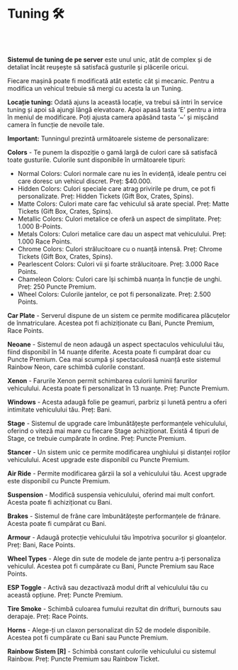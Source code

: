 <h1>Tuning 🛠️</h1>
<br> <br>
<p><strong>Sistemul de tuning de pe server</strong> este unul unic, atât de complex și de detaliat încât reușește să satisfacă gusturile și plăcerile oricui.</p>

<p>Fiecare <span class="highlight">mașină</span> poate fi modificată atât estetic cât și mecanic. Pentru a modifica un vehicul trebuie să mergi cu acesta la un <span class="highlight">Tuning</span>.</p>

<p><strong>Locație tuning:</strong> Odată ajuns la această locație, va trebui să intri în service tuning și apoi să ajungi lângă elevatoare. Apoi apasă tasta <span class="highlight">‘E’</span> pentru a intra în meniul de modificare. Poți ajusta camera apăsând tasta <span class="highlight">‘~’</span> și mișcând camera în funcție de nevoile tale.</p>

<div class="note">
    <strong>Important:</strong> Tunningul prezintă următoarele sisteme de personalizare:
</div>

<p><strong>Colors</strong> - Te punem la dispoziție o gamă largă de culori care să satisfacă toate gusturile. Culorile sunt disponibile în următoarele tipuri:</p>

<ul>
    <li><span class="highlight">Normal Colors</span>: Culori normale care nu ies în evidență, ideale pentru cei care doresc un vehicul discret. <span class="important">Preț: $40.000</span>.</li>
    <li><span class="highlight">Hidden Colors</span>: Culori speciale care atrag privirile pe drum, ce pot fi personalizate. <span class="important">Preț: Hidden Tickets (Gift Box, Crates, Spins)</span>.</li>
    <li><span class="highlight">Matte Colors</span>: Culori mate care fac vehiculul să arate special. <span class="important">Preț: Matte Tickets (Gift Box, Crates, Spins)</span>.</li>
    <li><span class="highlight">Metallic Colors</span>: Culori metalice ce oferă un aspect de simplitate. <span class="important">Preț: 1.000 B-Points</span>.</li>
    <li><span class="highlight">Metals Colors</span>: Culori metalice care dau un aspect mat vehiculului. <span class="important">Preț: 1.000 Race Points</span>.</li>
    <li><span class="highlight">Chrome Colors</span>: Culori strălucitoare cu o nuanță intensă. <span class="important">Preț: Chrome Tickets (Gift Box, Crates, Spins)</span>.</li>
    <li><span class="highlight">Pearlescent Colors</span>: Culori vii și foarte strălucitoare. <span class="important">Preț: 3.000 Race Points</span>.</li>
    <li><span class="highlight">Chameleon Colors</span>: Culori care își schimbă nuanța în funcție de unghi. <span class="important">Preț: 250 Puncte Premium</span>.</li>
    <li><span class="highlight">Wheel Colors</span>: Culorile jantelor, ce pot fi personalizate. <span class="important">Preț: 2.500 Points</span>.</li>
</ul>

<p><strong>Car Plate</strong> - Serverul dispune de un sistem ce permite modificarea plăcuțelor de înmatriculare. Acestea pot fi achiziționate cu <span class="highlight">Bani</span>, <span class="highlight">Puncte Premium</span>, <span class="highlight">Race Points</span>.</p>

<p><strong>Neoane</strong> - Sistemul de neon adaugă un aspect spectaculos vehiculului tău, fiind disponibil în 14 nuanțe diferite. Acesta poate fi cumpărat doar cu <span class="highlight">Puncte Premium</span>. Cea mai scumpă și spectaculoasă nuanță este sistemul <span class="highlight">Rainbow Neon</span>, care schimbă culorile constant.</p>

<p><strong>Xenon</strong> - Farurile Xenon permit schimbarea culorii luminii farurilor vehiculului. Acesta poate fi personalizat în 13 nuanțe. <span class="important">Preț: Puncte Premium</span>.</p>

<p><strong>Windows</strong> - Acesta adaugă folie pe geamuri, parbriz și lunetă pentru a oferi intimitate vehiculului tău. <span class="important">Preț: Bani</span>.</p>

<p><strong>Stage</strong> - Sistemul de upgrade care îmbunătățește performanțele vehiculului, oferind o viteză mai mare cu fiecare <span class="highlight">Stage</span> achiziționat. Există 4 tipuri de <span class="highlight">Stage</span>, ce trebuie cumpărate în ordine. <span class="important">Preț: Puncte Premium</span>.</p>

<p><strong>Stancer</strong> - Un sistem unic ce permite modificarea unghiului și distanței roților vehiculului. Acest upgrade este disponibil cu <span class="highlight">Puncte Premium</span>.</p>

<p><strong>Air Ride</strong> - Permite modificarea gărzii la sol a vehiculului tău. Acest upgrade este disponibil cu <span class="highlight">Puncte Premium</span>.</p>

<p><strong>Suspension</strong> - Modifică suspensia vehiculului, oferind mai mult confort. Acesta poate fi achiziționat cu <span class="highlight">Bani</span>.</p>

<p><strong>Brakes</strong> - Sistemul de frâne care îmbunătățește performanțele de frânare. Acesta poate fi cumpărat cu <span class="highlight">Bani</span>.</p>

<p><strong>Armour</strong> - Adaugă protecție vehiculului tău împotriva șocurilor și gloanțelor. <span class="important">Preț: Bani, Race Points</span>.</p>

<p><strong>Wheel Types</strong> - Alege din sute de modele de jante pentru a-ți personaliza vehiculul. Acestea pot fi cumpărate cu <span class="highlight">Bani</span>, <span class="highlight">Puncte Premium</span> sau <span class="highlight">Race Points</span>.</p>

<p><strong>ESP Toggle</strong> - Activă sau dezactivază modul drift al vehiculului tău cu această opțiune. <span class="important">Preț: Puncte Premium</span>.</p>

<p><strong>Tire Smoke</strong> - Schimbă culoarea fumului rezultat din drifturi, burnouts sau derapaje. <span class="important">Preț: Race Points</span>.</p>

<p><strong>Horns</strong> - Alege-ți un claxon personalizat din 52 de modele disponibile. Acestea pot fi cumpărate cu <span class="highlight">Bani</span> sau <span class="highlight">Puncte Premium</span>.</p>

<p><strong>Rainbow Sistem [R]</strong> - Schimbă constant culorile vehiculului cu sistemul Rainbow. <span class="important">Preț: Puncte Premium</span> sau <span class="highlight">Rainbow Ticket</span>.</p>
</div>